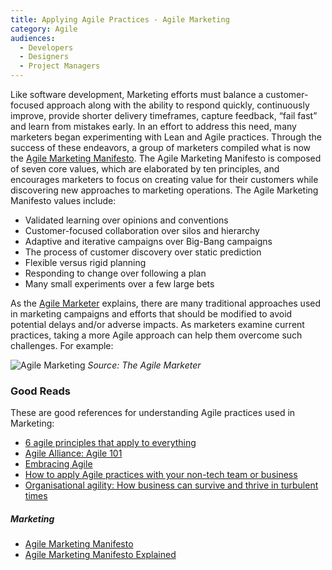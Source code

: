```yaml
---
title: Applying Agile Practices - Agile Marketing
category: Agile
audiences:
  - Developers
  - Designers
  - Project Managers
---
```


Like software development, Marketing efforts must balance a customer-focused approach along with the ability to respond quickly, continuously improve, provide shorter delivery timeframes, capture feedback, “fail fast” and learn from mistakes early. In an effort to address this need, many marketers began experimenting with Lean and Agile practices. Through the success of these endeavors, a group of marketers compiled what is now the [Agile Marketing Manifesto](http://agilemarketingmanifesto.org/). The Agile Marketing Manifesto is composed of seven core values, which are elaborated by ten principles, and encourages marketers to focus on creating value for their customers while discovering new approaches to marketing operations. The Agile Marketing Manifesto values include:

* Validated learning over opinions and conventions
* Customer-focused collaboration over silos and hierarchy
* Adaptive and iterative campaigns over Big-Bang campaigns
* The process of customer discovery over static prediction
* Flexible versus rigid planning
* Responding to change over following a plan
* Many small experiments over a few large bets

As the [Agile Marketer](http://theagilemarketer.net/agile-marketing-manifesto-explained/) explains, there are many traditional approaches used in marketing campaigns and efforts that should be modified to avoid potential delays and/or adverse impacts. As marketers examine current practices, taking a more Agile approach can help them overcome such challenges. For example:

<img src="{{ site.baseurl }}/assets/img/guides/Agile_Marketing.png"
  alt="Agile Marketing"
  class="guide-image guide-image-three-fourths">
*Source: The Agile Marketer*

### Good Reads
These are good references for understanding Agile practices used in Marketing:
* [6 agile principles that apply to everything](http://www.cio.com/article/2971822/agile-development/6-agile-principles-that-apply-to-everything.html)
* [Agile Alliance: Agile 101](https://www.agilealliance.org/agile101/)
* [Embracing Agile](https://hbr.org/2016/05/embracing-agile)
* [How to apply Agile practices with your non-tech team or business](http://www.techrepublic.com/article/how-to-apply-agile-practices-with-your-non-tech-team-or-business/)
* [Organisational agility: How business can survive and thrive in turbulent times](https://www.cfoinnovation.com/organisational-agility-how-business-can-survive-and-thrive-turbulent-times)

##### Marketing
* [Agile Marketing Manifesto](http://agilemarketingmanifesto.org/)
* [Agile Marketing Manifesto Explained](http://theagilemarketer.net/agile-marketing-manifesto-explained/)
